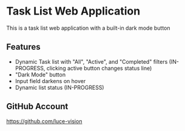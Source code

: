 # Task List Web Application
This is a task list web application with a built-in dark mode button

## Features
- Dynamic Task list with "All", "Active", and "Completed" filters (IN-PROGRESS, clicking active button changes status line)
- "Dark Mode" button
- Input field darkens on hover
- Dynamic list status (IN-PROGRESS)

## GitHub Account
https://github.com/luce-vision


